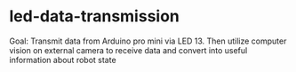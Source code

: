 # led-data-transmission

Goal: Transmit data from Arduino pro mini via LED 13. Then utilize computer vision on external camera to receive data and convert into useful information about robot state

